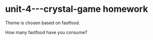 # unit-4---crystal-game homework

Theme is chosen based on fastfood. 

How many fastfood have you consume?

